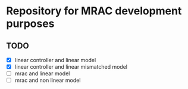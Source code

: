 # Repository for MRAC development purposes

## TODO
- [x] linear controller and linear model
- [x] linear controller and linear mismatched model
- [ ] mrac and linear model
- [ ] mrac and non linear model